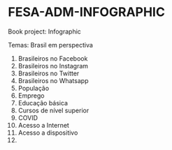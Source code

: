 # FESA-ADM-INFOGRAPHIC
Book project: Infographic

Temas: Brasil em perspectiva

1. Brasileiros no Facebook
2. Brasileiros no Instagram
3. Brasileiros no Twitter
4. Brasileiros no Whatsapp
5. População
6. Emprego
7. Educação básica
8. Cursos de nível superior
9. COVID
10. Acesso a Internet
11. Acesso a dispositivo
12. 
